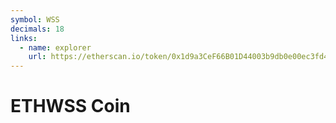 ```yaml
---
symbol: WSS
decimals: 18
links:
  - name: explorer
    url: https://etherscan.io/token/0x1d9a3CeF66B01D44003b9db0e00ec3fd44746988
---
```


# ETHWSS Coin
